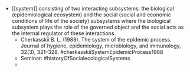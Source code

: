 - [[system]] consisting of two interacting subsystems: the biological (epidemiological ecosystem) and the social (social and economic conditions of life of the society) subsystems where the biological subsystem plays the role of the governed object and the social acts as the internal regulator of these interactions.
	- Cherkasskii B. L. (1988). The system of the epidemic process. Journal of hygiene, epidemiology, microbiology, and immunology, 32(3), 321–328. 
	  #cherkasskiiSystemEpidemicProcess1988
	- Seminar: #historyOfSocialecologicalSystems
	-